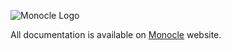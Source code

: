 ![Monocle Logo](https://raw.github.com/julien-truffaut/Monocle/master/image/logo.png)<br>

All documentation is available on [Monocle](http://optics-dev.github.io/Monocle/) website.
